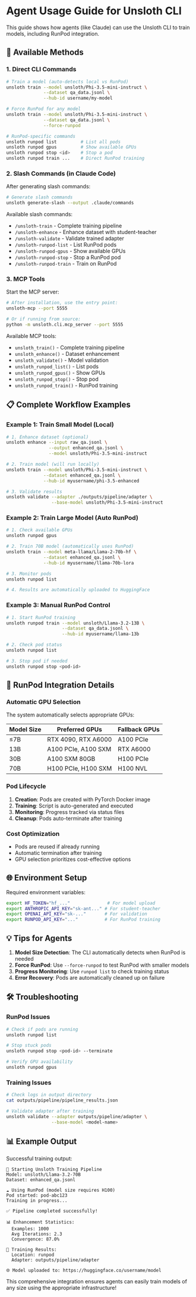 # Agent Usage Guide for Unsloth CLI

This guide shows how agents (like Claude) can use the Unsloth CLI to train models, including RunPod integration.

## 🚀 Available Methods

### 1. Direct CLI Commands

```bash
# Train a model (auto-detects local vs RunPod)
unsloth train --model unsloth/Phi-3.5-mini-instruct \
              --dataset qa_data.jsonl \
              --hub-id username/my-model

# Force RunPod for any model
unsloth train --model unsloth/Phi-3.5-mini-instruct \
              --dataset qa_data.jsonl \
              --force-runpod

# RunPod-specific commands
unsloth runpod list         # List all pods
unsloth runpod gpus         # Show available GPUs
unsloth runpod stop <id>    # Stop a pod
unsloth runpod train ...    # Direct RunPod training
```

### 2. Slash Commands (in Claude Code)

After generating slash commands:
```bash
# Generate slash commands
unsloth generate-slash --output .claude/commands
```

Available slash commands:
- `/unsloth-train` - Complete training pipeline
- `/unsloth-enhance` - Enhance dataset with student-teacher
- `/unsloth-validate` - Validate trained adapter
- `/unsloth-runpod-list` - List RunPod pods
- `/unsloth-runpod-gpus` - Show available GPUs
- `/unsloth-runpod-stop` - Stop a RunPod pod
- `/unsloth-runpod-train` - Train on RunPod

### 3. MCP Tools

Start the MCP server:
```bash
# After installation, use the entry point:
unsloth-mcp --port 5555

# Or if running from source:
python -m unsloth.cli.mcp_server --port 5555
```

Available MCP tools:
- `unsloth_train()` - Complete training pipeline
- `unsloth_enhance()` - Dataset enhancement
- `unsloth_validate()` - Model validation
- `unsloth_runpod_list()` - List pods
- `unsloth_runpod_gpus()` - Show GPUs
- `unsloth_runpod_stop()` - Stop pod
- `unsloth_runpod_train()` - RunPod training

## 📋 Complete Workflow Examples

### Example 1: Train Small Model (Local)

```bash
# 1. Enhance dataset (optional)
unsloth enhance --input raw_qa.jsonl \
                --output enhanced_qa.jsonl \
                --model unsloth/Phi-3.5-mini-instruct

# 2. Train model (will run locally)
unsloth train --model unsloth/Phi-3.5-mini-instruct \
              --dataset enhanced_qa.jsonl \
              --hub-id myusername/phi-3.5-enhanced

# 3. Validate results
unsloth validate --adapter ./outputs/pipeline/adapter \
                 --base-model unsloth/Phi-3.5-mini-instruct
```

### Example 2: Train Large Model (Auto RunPod)

```bash
# 1. Check available GPUs
unsloth runpod gpus

# 2. Train 70B model (automatically uses RunPod)
unsloth train --model meta-llama/Llama-2-70b-hf \
              --dataset enhanced_qa.jsonl \
              --hub-id myusername/llama-70b-lora

# 3. Monitor pods
unsloth runpod list

# 4. Results are automatically uploaded to HuggingFace
```

### Example 3: Manual RunPod Control

```bash
# 1. Start RunPod training
unsloth runpod train --model unsloth/Llama-3.2-13B \
                     --dataset qa_data.jsonl \
                     --hub-id myusername/llama-13b

# 2. Check pod status
unsloth runpod list

# 3. Stop pod if needed
unsloth runpod stop <pod-id>
```

## 🔧 RunPod Integration Details

### Automatic GPU Selection

The system automatically selects appropriate GPUs:

| Model Size | Preferred GPUs | Fallback GPUs |
|------------|---------------|---------------|
| ≤7B | RTX 4090, RTX A6000 | A100 PCIe |
| 13B | A100 PCIe, A100 SXM | RTX A6000 |
| 30B | A100 SXM 80GB | H100 PCIe |
| 70B | H100 PCIe, H100 SXM | H100 NVL |

### Pod Lifecycle

1. **Creation**: Pods are created with PyTorch Docker image
2. **Training**: Script is auto-generated and executed
3. **Monitoring**: Progress tracked via status files
4. **Cleanup**: Pods auto-terminate after training

### Cost Optimization

- Pods are reused if already running
- Automatic termination after training
- GPU selection prioritizes cost-effective options

## 🌐 Environment Setup

Required environment variables:
```bash
export HF_TOKEN="hf_..."              # For model upload
export ANTHROPIC_API_KEY="sk-ant..." # For student-teacher
export OPENAI_API_KEY="sk-..."       # For validation
export RUNPOD_API_KEY="..."          # For RunPod training
```

## 💡 Tips for Agents

1. **Model Size Detection**: The CLI automatically detects when RunPod is needed
2. **Force RunPod**: Use `--force-runpod` to test RunPod with smaller models
3. **Progress Monitoring**: Use `runpod list` to check training status
4. **Error Recovery**: Pods are automatically cleaned up on failure

## 🛠️ Troubleshooting

### RunPod Issues

```bash
# Check if pods are running
unsloth runpod list

# Stop stuck pods
unsloth runpod stop <pod-id> --terminate

# Verify GPU availability
unsloth runpod gpus
```

### Training Issues

```bash
# Check logs in output directory
cat outputs/pipeline/pipeline_results.json

# Validate adapter after training
unsloth validate --adapter outputs/pipeline/adapter \
                 --base-model <model-name>
```

## 📊 Example Output

Successful training output:
```
🚀 Starting Unsloth Training Pipeline
Model: unsloth/Llama-3.2-70B
Dataset: enhanced_qa.jsonl

☁️ Using RunPod (model size requires H100)
Pod started: pod-abc123
Training in progress...

✅ Pipeline completed successfully!

📊 Enhancement Statistics:
  Examples: 1000
  Avg Iterations: 2.3
  Convergence: 87.0%

🚀 Training Results:
  Location: runpod
  Adapter: outputs/pipeline/adapter

🌐 Model uploaded to: https://huggingface.co/username/model
```

This comprehensive integration ensures agents can easily train models of any size using the appropriate infrastructure!